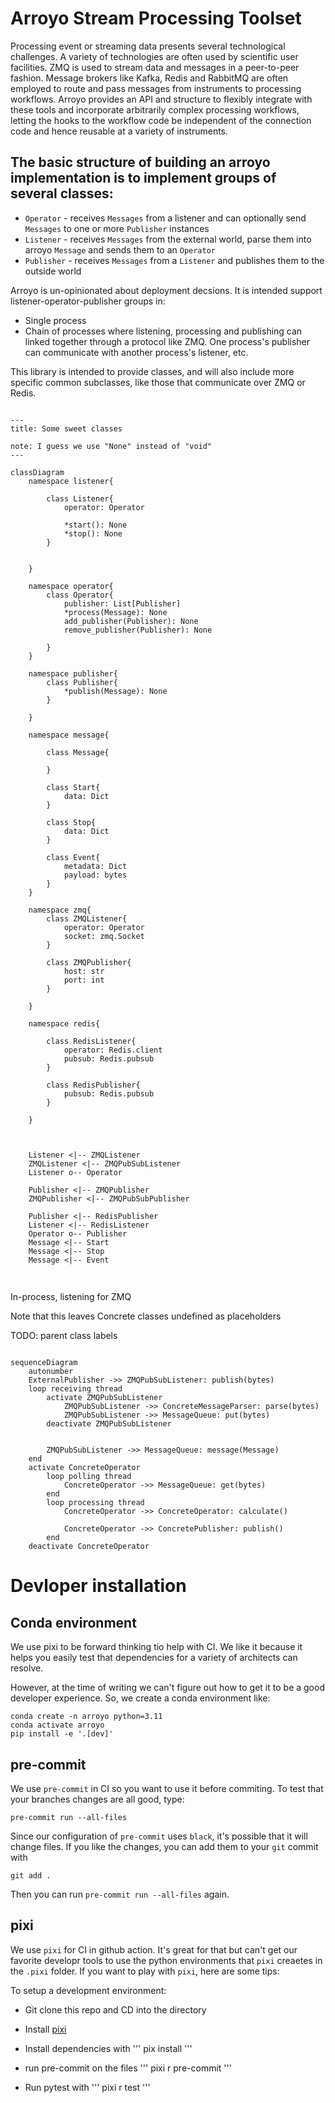 # Arroyo Stream Processing Toolset

Processing event or streaming data presents several technological challenges. A variety of technologies are often used by scientific user facilities. ZMQ is used to stream data and messages in a peer-to-peer fashion. Message brokers like Kafka, Redis and RabbitMQ are often employed to route and pass messages from instruments to processing workflows. Arroyo provides an API and structure to flexibly integrate with these tools and incorporate arbitrarily complex processing workflows, letting the hooks to the workflow code be independent of the connection code and hence reusable at a variety of instruments.

The basic structure of building an arroyo implementation is to implement groups of several  classes:
-
- `Operator` - receives `Messages` from a listener and can optionally send `Messages` to one or more `Publisher` instances
- `Listener` - receives `Messages` from the external world, parse them into arroyo `Message` and sends them to an `Operator`
- `Publisher` - receives `Messages` from a `Listener` and publishes them to the outside world




Arroyo is un-opinionated about deployment decsions. It is intended support listener-operator-publisher groups in:
- Single process
- Chain of processes where listening, processing and publishing can linked together through a protocol like ZMQ. One process's publisher can communicate with another process's listener, etc.

This library is intended to provide  classes, and will also include more specific common subclasses, like those that communicate over ZMQ or Redis.



```mermaid

---
title: Some sweet classes

note: I guess we use "None" instead of "void"
---

classDiagram
    namespace listener{

        class Listener{
            operator: Operator

            *start(): None
            *stop(): None
        }


    }

    namespace operator{
        class Operator{
            publisher: List[Publisher]
            *process(Message): None
            add_publisher(Publisher): None
            remove_publisher(Publisher): None

        }
    }

    namespace publisher{
        class Publisher{
            *publish(Message): None
        }

    }

    namespace message{

        class Message{

        }

        class Start{
            data: Dict
        }

        class Stop{
            data: Dict
        }

        class Event{
            metadata: Dict
            payload: bytes
        }
    }

    namespace zmq{
        class ZMQListener{
            operator: Operator
            socket: zmq.Socket
        }

        class ZMQPublisher{
            host: str
            port: int
        }

    }

    namespace redis{

        class RedisListener{
            operator: Redis.client
            pubsub: Redis.pubsub
        }

        class RedisPublisher{
            pubsub: Redis.pubsub
        }

    }



    Listener <|-- ZMQListener
    ZMQListener <|-- ZMQPubSubListener
    Listener o-- Operator

    Publisher <|-- ZMQPublisher
    ZMQPublisher <|-- ZMQPubSubPublisher

    Publisher <|-- RedisPublisher
    Listener <|-- RedisListener
    Operator o-- Publisher
    Message <|-- Start
    Message <|-- Stop
    Message <|-- Event


```
##
In-process, listening for ZMQ

Note that this leaves Concrete classes undefined as placeholders

TODO: parent class labels

```mermaid

sequenceDiagram
    autonumber
    ExternalPublisher ->> ZMQPubSubListener: publish(bytes)
    loop receiving thread
        activate ZMQPubSubListener
            ZMQPubSubListener ->> ConcreteMessageParser: parse(bytes)
            ZMQPubSubListener ->> MessageQueue: put(bytes)
        deactivate ZMQPubSubListener


        ZMQPubSubListener ->> MessageQueue: message(Message)
    end
    activate ConcreteOperator
        loop polling thread
            ConcreteOperator ->> MessageQueue: get(bytes)
        end
        loop processing thread
            ConcreteOperator ->> ConcreteOperator: calculate()

            ConcreteOperator ->> ConcretePublisher: publish()
        end
    deactivate ConcreteOperator
```

# Devloper installation

## Conda environment
We use pixi to be forward thinking tio help with CI. We like it because it helps you easily test that dependencies for a variety of architects can resolve.

However, at the time of writing we can't figure out how to get it to be a good developer experience. So, we create a conda environment like:

```
conda create -n arroyo python=3.11
conda activate arroyo
pip install -e '.[dev]'
```

## pre-commit
We use `pre-commit` in CI so you want to use it before commiting. 
To test that your branches changes are all good, type:

```
pre-commit run --all-files
```

Since our configuration of `pre-commit` uses `black`, it's possible that it will change files. If you like the changes, you can add them to your `git` commit with

```
git add .
```

Then you can run `pre-commit run --all-files` again.

## pixi
We use `pixi` for CI in github action. It's great for that but can't get our favorite developr tools to use the python environments that `pixi` creaetes in the `.pixi` folder. If you want to play with `pixi`, here are some tips:

To setup a development environment:

* Git clone this repo and CD into the directory
* Install [pixi](https://pixi.sh/v0.33.0/#installation)
* Install dependencies with
'''
pix install
'''
* run pre-commit on the files
'''
pixi r pre-commit
'''


* Run pytest with
'''
pixi r test
'''

